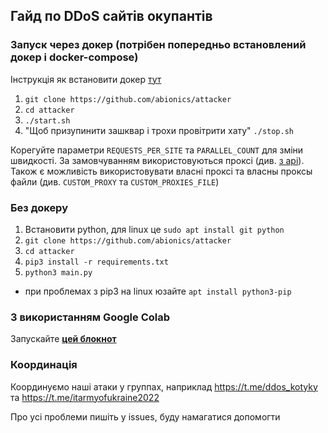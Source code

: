## Гайд по DDoS сайтів окупантів

### Запуск через докер (потрібен попередньо встановлений докер і docker-compose)
Інструкція як встановити докер [тут](/docs/docker_installation.md)
1) `git clone https://github.com/abionics/attacker`
2) `cd attacker`
3) `./start.sh`
4) "Щоб призупинити зашквар і трохи провітрити хату" `./stop.sh`

Корегуйте параметри `REQUESTS_PER_SITE` та `PARALLEL_COUNT` для зміни швидкості.
За замовчуванням використовуються проксі (див. [з api](http://46.4.63.238/api.php)).
Також є можливість використовувати власні проксі та власны проксы файли (див. `CUSTOM_PROXY` та `CUSTOM_PROXIES_FILE`) 

### Без докеру
1) Встановити python, для linux це `sudo apt install git python`
2) `git clone https://github.com/abionics/attacker`
3) `cd attacker`
4) `pip3 install -r requirements.txt`
5) `python3 main.py`
* при проблемах з pip3 на linux юзайте `apt install python3-pip`

### З використанням Google Colab
Запускайте **[цей блокнот](https://colab.research.google.com/drive/1eOynwkRAmYcCRIOl7IDVitmrL9NbEQss)**

### Координація
Координуємо наші атаки у группах, наприклад https://t.me/ddos_kotyky та https://t.me/itarmyofukraine2022

Про усі проблеми пишіть у issues, буду намагатися допомогти
